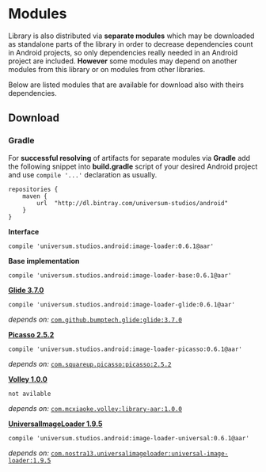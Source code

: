 Modules
===============

Library is also distributed via **separate modules** which may be downloaded as standalone parts of
the library in order to decrease dependencies count in Android projects, so only dependencies really
needed in an Android project are included. **However** some modules may depend on another modules
from this library or on modules from other libraries.

Below are listed modules that are available for download also with theirs dependencies.

## Download ##

### Gradle ###

For **successful resolving** of artifacts for separate modules via **Gradle** add the following snippet
into **build.gradle** script of your desired Android project and use `compile '...'` declaration
as usually.

    repositories {
        maven {
            url  "http://dl.bintray.com/universum-studios/android"
        }
    }

**Interface**

    compile 'universum.studios.android:image-loader:0.6.1@aar'

**Base implementation**

    compile 'universum.studios.android:image-loader-base:0.6.1@aar'

**[Glide 3.7.0](https://github.com/bumptech/glide)**

    compile 'universum.studios.android:image-loader-glide:0.6.1@aar'

_depends on:_
[`com.github.bumptech.glide:glide:3.7.0`](https://github.com/bumptech/glide)

**[Picasso 2.5.2](http://square.github.io/picasso/)**

    compile 'universum.studios.android:image-loader-picasso:0.6.1@aar'

_depends on:_
[`com.squareup.picasso:picasso:2.5.2`](http://square.github.io/picasso/)

**[Volley 1.0.0](http://developer.android.com/training/volley/index.html)**

    not avilable

_depends on:_
[`com.mcxiaoke.volley:library-aar:1.0.0`](http://developer.android.com/training/volley/index.html)

**[UniversalImageLoader 1.9.5](https://github.com/nostra13/Android-Universal-Image-Loader)**

    compile 'universum.studios.android:image-loader-universal:0.6.1@aar'

_depends on:_
[`com.nostra13.universalimageloader:universal-image-loader:1.9.5`](https://github.com/nostra13/Android-Universal-Image-Loader)

